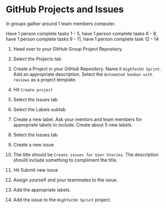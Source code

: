 # GitHub Projects and Issues

In groups gather around 1 team members computer. 

Have 1 person complete tasks 1 - 5, have 1 person complete tasks 6 - 8, have 1 person complete tasks 9 - 11, have 1 person complete task 12 - 14

1. Head over to your GitHub Group Project Repository.

2. Select the Projects tab

3. Create a Project in your GitHub Repository. Name it `HighTechU Sprint`. Add an appropriate description. Select the `Automated kanban with reviews` as a project template.

4. Hit `Create project`

5. Select the Issues tab

6. Select the Labels subtab

7. Create a new label. Ask your mentors and team members for appropriate labels to include. Create about 5 new labels.

8. Select the Issues tab

9. Create a new issue

10. The title should be `Create issues for User Stories`. The description should include something to compliment the title.

11. Hit Submit new issue

12. Assign yourself and your teammates to the issue. 

13. Add the appropriate labels.

14. Add the issue to the `HighTechU Sprint` project.
